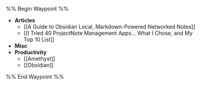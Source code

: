 %% Begin Waypoint %%
- **Articles**
	- [[A Guide to Obsidian Local, Markdown-Powered Networked Notes]]
	- [[I Tried 40 ProjectNote Management Apps… What I Chose, and My Top 10 List]]
- **Misc**
- **Productivity**
	- [[Amethyst]]
	- [[Obsidian]]

%% End Waypoint %%
